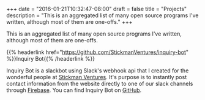 +++
date = "2016-01-21T10:32:47-08:00"
draft = false
title = "Projects"
description = "This is an aggregated list of many open source programs I've written, although most of them are one-offs."
+++

This is an aggregated list of many open source programs I've written, although most of them are one-offs.

{{% headerlink href="https://github.com/StickmanVentures/inquiry-bot" %}}Inquiry Bot{{% /headerlink %}}

Inquiry Bot is a slackbot using Slack's webhook api that I created for the wonderful people at
[Stickman Ventures](https://www.stickmanventures.com/). It's purpose is to instantly post contact
information from the website directly to one of our slack channels through
[Firebase](https://www.firebase.com/). You can find Inquiry Bot on
[GitHub](https://github.com/StickmanVentures/inquiry-bot).
